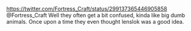https://twitter.com/Fortress_Craft/status/299137365446905858 @Fortress_Craft Well they often get a bit confused, kinda like big dumb animals. Once upon a time they even thought lenslok was a good idea.